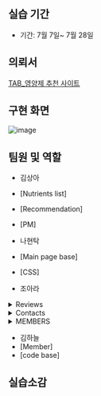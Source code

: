 ## 실습 기간

- 기간: 7월 7일~ 7월 28일

## 의뢰서

[TAB_영양제 추천 사이트](http://192.168.0.70:8080/)


## 구현 화면

![image](https://github.com/SSSanga/project_nutrients/assets/132973289/d1a512dd-5d67-49e3-aa98-849490789ed9)


## 팀원 및 역할

- 김상아
- [Nutrients list]
- [Recommendation]
- [PM]


- 나현탁
- [Main page base]
- [CSS]

- 조아라
<details>
<summary>Reviews</summary>
</details>


<details>
<summary>Contacts</summary>
</details>

<details>
<summary>MEMBERS</summary>

</details>


- 김하늘
- [Member]
- [code base]


## 실습소감




